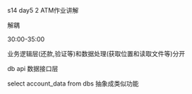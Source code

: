 s14 day5 2 ATM作业讲解

解耦

30:00-35:00

业务逻辑层(还款,验证等)和数据处理(获取位置和读取文件等)分开 

db api 数据接口层

select account_data from dbs
抽象成类似功能


